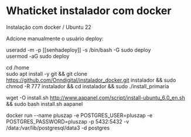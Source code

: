 # Whaticket instalador com docker
Instalação com docker / Ubuntu 22

Adcione manualmente o usuário deploy:

useradd -m -p [[senhadeploy]] -s /bin/bash -G sudo deploy</br>
usermod -aG sudo deploy

cd /home</br>
sudo apt install -y git && git clone https://github.com/Onndigital/instalador_docker.git instalador && sudo chmod -R 777 instalador && cd instalador && sudo ./install_primaria


wget -O install.sh http://www.aapanel.com/script/install-ubuntu_6.0_en.sh && sudo bash install.sh aapanel

docker run --name pluszap -e POSTGRES_USER=pluszap -e POSTGRES_PASSWORD=pluszap -p 5432:5432 -v /data:/var/lib/postgresql/data3 -d postgres



 
